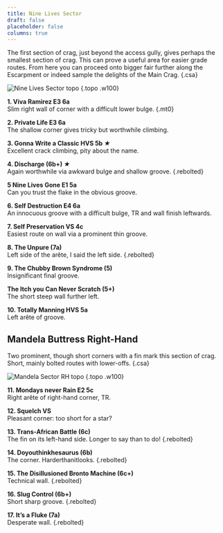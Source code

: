 ```yaml
---  
title: Nine Lives Sector  
draft: false  
placeholder: false
columns: true
---
```



The first section of crag, just beyond the access gully, gives perhaps the smallest section of crag. This can prove a useful area for easier grade routes. From here you can proceed onto bigger fair further along the Escarpment or indeed sample the delights of the Main Crag.
{.csa}

![Nine Lives Sector topo](/img/south-wales/ban-y-gor/nine.gif)
{.topo .w100}

**1. Viva Ramirez E3 6a**  
Slim right wall of corner with a difficult lower bulge.
{.mt0}

**2. Private Life E3 6a**    
The shallow corner gives tricky but worthwhile climbing.

**3. Gonna Write a Classic HVS 5b *★***  
Excellent crack climbing, pity about the name.

**4. Discharge (6b+) *★***  
Again worthwhile via awkward bulge and shallow groove.
{.rebolted}

**5 Nine Lives Gone E1 5a**    
Can you trust the flake in the obvious groove.

**6. Self Destruction E4 6a**    
An innocuous groove with a difficult bulge, TR and wall finish leftwards.

**7. Self Preservation VS 4c**    
Easiest route on wall via a prominent thin groove.

**8. The Unpure (7a)**  
Left side of the arête, I said the left side.
{.rebolted}

**9. The Chubby Brown Syndrome (5)**  
Insignificant final groove. 

**The Itch you Can Never Scratch (5+)**    
The short steep wall further left.

**10. Totally Manning HVS 5a**  
Left arête of groove. 

## Mandela Buttress Right-Hand

Two prominent, though short corners with a fin mark this section of crag. Short, mainly bolted routes with lower-offs.
{.csa}

![Mandela Sector RH topo](/img/south-wales/ban-y-gor/mandrh.gif)
{.topo .w100}

**11. Mondays never Rain E2 5c**    
Right arête of right-hand corner, TR.

**12. Squelch VS**  
Pleasant corner: too short for a star?

**13. Trans-African Battle (6c)**  
The fin on its left-hand side. Longer to say than to do!
{.rebolted}

**14. Doyouthinkhesaurus (6b)**    
The corner. Harderthanitlooks.
{.rebolted}

**15. The Disillusioned Bronto Machine (6c+)**    
Technical wall.
{.rebolted}

**16. Slug Control (6b+)**    
Short sharp groove.
{.rebolted}

**17. It’s a Fluke (7a)**  
Desperate wall.
{.rebolted}

